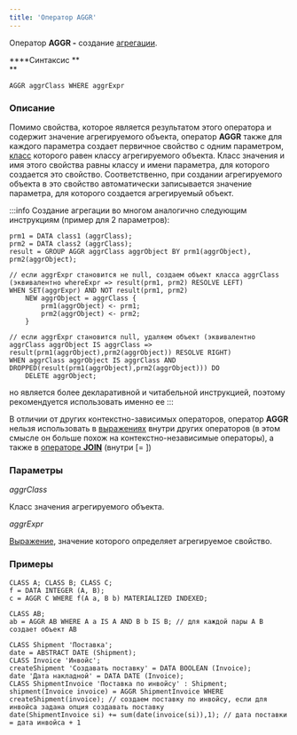 ```yaml
---
title: 'Оператор AGGR'
---
```


Оператор **AGGR -** создание [агрегации](Aggregations.md).

****Синтаксис **  
**

    AGGR aggrClass WHERE aggrExpr

### **Описание**

Помимо свойства, которое является результатом этого оператора и содержит значение агрегируемого объекта, оператор **AGGR** также для каждого параметра создает первичное свойство с одним параметром, [класс](User_classes.md) которого равен классу агрегируемого объекта. Класс значения и имя этого свойства равны классу и имени параметра, для которого создается это свойство. Соответственно, при создании агрегируемого объекта в это свойство автоматически записывается значение параметра, для которого создается агрегируемый объект.


:::info
Создание агрегации во многом аналогично следующим инструкциям (пример для 2 параметров):

    prm1 = DATA class1 (aggrClass);
    prm2 = DATA class2 (aggrClass);
    result = GROUP AGGR aggrClass aggrObject BY prm1(aggrObject), prm2(aggrObject);

    // если aggrExpr становится не null, создаем объект класса aggrClass (эквивалентно whereExpr => result(prm1, prm2) RESOLVE LEFT)
    WHEN SET(aggrExpr) AND NOT result(prm1, prm2)
        NEW aggrObject = aggrClass {
            prm1(aggrObject) <- prm1;
            prm2(aggrObject) <- prm2;
        }

    // если aggrExpr становится null, удаляем объект (эквивалентно aggrClass aggrObject IS aggrClass => result(prm1(aggrObject),prm2(aggrObject)) RESOLVE RIGHT)
    WHEN aggrClass aggrObject IS aggrClass AND DROPPED(result(prm1(aggrObject),prm2(aggrObject))) DO
        DELETE aggrObject;

но является более декларативной и читабельной инструкцией, поэтому рекомендуется использовать именно ее
:::

В отличии от других контекстно-зависимых операторов, оператор **AGGR** нельзя использовать в [выражениях](Expression.md) внутри других операторов (в этом смысле он больше похож на контекстно-независимые операторы), а также в [операторе **JOIN**](JOIN_operator.md) (внутри \[= \])

### Параметры

*aggrClass*

Класс значения агрегируемого объекта.

*aggrExpr*

[Выражение](Expression.md), значение которого определяет агрегируемое свойство.

### Примеры

```lsf
CLASS A; CLASS B; CLASS C;
f = DATA INTEGER (A, B);
c = AGGR C WHERE f(A a, B b) MATERIALIZED INDEXED;

CLASS AB;
ab = AGGR AB WHERE A a IS A AND B b IS B; // для каждой пары A B создает объект AB

CLASS Shipment 'Поставка';
date = ABSTRACT DATE (Shipment);
CLASS Invoice 'Инвойс';
createShipment 'Создавать поставку' = DATA BOOLEAN (Invoice);
date 'Дата накладной' = DATA DATE (Invoice);
CLASS ShipmentInvoice 'Поставка по инвойсу' : Shipment;
shipment(Invoice invoice) = AGGR ShipmentInvoice WHERE createShipment(invoice); // создаем поставку по инвойсу, если для инвойса задана опция создавать поставку
date(ShipmentInvoice si) += sum(date(invoice(si)),1); // дата поставки = дата инвойса + 1
```

  
